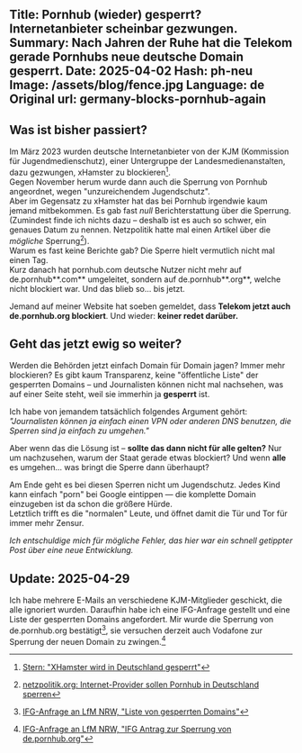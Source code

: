Title: Pornhub (wieder) gesperrt? Internetanbieter scheinbar gezwungen.
Summary: Nach Jahren der Ruhe hat die Telekom gerade Pornhubs neue deutsche Domain gesperrt.
Date: 2025-04-02 
Hash: ph-neu
Image: /assets/blog/fence.jpg 
Language: de
Original url: germany-blocks-pornhub-again
-----------------

## Was ist bisher passiert?

Im März 2023 wurden deutsche Internetanbieter von der KJM (Kommission für Jugendmedienschutz),
einer Untergruppe der Landesmedienanstalten, dazu gezwungen, xHamster zu blockieren[^1].  
Gegen November herum wurde dann auch die Sperrung von Pornhub angeordnet, wegen "unzureichendem Jugendschutz".  
Aber im Gegensatz zu xHamster hat das bei Pornhub irgendwie kaum jemand mitbekommen. 
Es gab fast *null* Berichterstattung über die Sperrung. 
(Zumindest finde ich nichts dazu – deshalb ist es auch so schwer, ein genaues Datum zu nennen. Netzpolitik hatte mal einen Artikel über die *mögliche* Sperrung[^2]).  
Warum es fast keine Berichte gab? Die Sperre hielt vermutlich nicht mal einen Tag.  
Kurz danach hat pornhub.com deutsche Nutzer nicht mehr auf de.pornhub**.com** umgeleitet, sondern auf de.pornhub**.org**, welche nicht blockiert war. 
Und das blieb so... bis jetzt.  

Jemand auf meiner Website hat soeben gemeldet, dass **Telekom jetzt auch de.pornhub.org blockiert**. 
Und wieder: **keiner redet darüber.**

## Geht das jetzt ewig so weiter?

Werden die Behörden jetzt einfach Domain für Domain jagen? 
Immer mehr blockieren? Es gibt kaum Transparenz, keine "öffentliche Liste" der gesperrten Domains – 
und Journalisten können nicht mal nachsehen, was auf einer Seite steht, weil sie immerhin ja **gesperrt** ist.  

Ich habe von jemandem tatsächlich folgendes Argument gehört:
*"Journalisten können ja einfach einen VPN oder anderen DNS benutzen, die Sperren sind ja einfach zu umgehen."*

Aber wenn das die Lösung ist – **sollte das dann nicht für alle gelten?** 
Nur um nachzusehen, warum der Staat gerade etwas blockiert? 
Und wenn **alle** es umgehen... was bringt die Sperre dann überhaupt?  

Am Ende geht es bei diesen Sperren nicht um Jugendschutz. 
Jedes Kind kann einfach "porn" bei Google eintippen — die komplette Domain einzugeben ist da schon die größere Hürde.  
Letztlich trifft es die "normalen" Leute, und öffnet damit die Tür und Tor für immer mehr Zensur.

*Ich entschuldige mich für mögliche Fehler, das hier war ein schnell getippter Post über eine neue Entwicklung.*

## Update: 2025-04-29

Ich habe mehrere E-Mails an verschiedene KJM-Mitglieder geschickt, die alle ignoriert wurden.
Daraufhin habe ich eine IFG-Anfrage gestellt und eine Liste der gesperrten Domains angefordert.
Mir wurde die Sperrung von de.pornhub.org bestätigt[^3], sie versuchen derzeit auch Vodafone zur Sperrung der neuen Domain zu zwingen.[^4]


[^1]: [Stern: "XHamster wird in Deutschland gesperrt"](https://www.stern.de/digital/online/-xhamster--wird-in-deutschland-gesperrt---pornos-sind-kein-kinderprogramm--31672550.html)  
[^2]: [netzpolitik.org: Internet-Provider sollen Pornhub in Deutschland sperren](https://netzpolitik.org/2023/medienaufsicht-internet-provider-sollen-pornhub-in-deutschland-sperren/)
[^3]: [IFG-Anfrage an LfM NRW, "Liste von gesperrten Domains"](https://fragdenstaat.de/anfrage/liste-von-gesperrten-domains/#nachricht-996263)
[^4]: [IFG-Anfrage an LfM NRW, "IFG Antrag zur Sperrung von de.pornhub.org"](https://fragdenstaat.de/anfrage/ifg-antrag-zur-sperrung-von-de-pornhub-org/#nachricht-994765)
